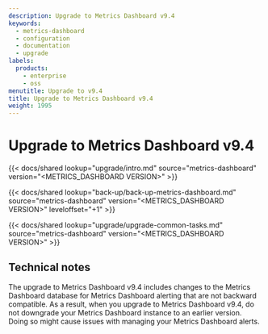 ```yaml
---
description: Upgrade to Metrics Dashboard v9.4
keywords:
  - metrics-dashboard
  - configuration
  - documentation
  - upgrade
labels:
  products:
    - enterprise
    - oss
menutitle: Upgrade to v9.4
title: Upgrade to Metrics Dashboard v9.4
weight: 1995
---
```


# Upgrade to Metrics Dashboard v9.4

{{< docs/shared lookup="upgrade/intro.md" source="metrics-dashboard" version="<METRICS_DASHBOARD VERSION>" >}}

{{< docs/shared lookup="back-up/back-up-metrics-dashboard.md" source="metrics-dashboard" version="<METRICS_DASHBOARD VERSION>" leveloffset="+1" >}}

{{< docs/shared lookup="upgrade/upgrade-common-tasks.md" source="metrics-dashboard" version="<METRICS_DASHBOARD VERSION>" >}}

## Technical notes

The upgrade to Metrics Dashboard v9.4 includes changes to the Metrics Dashboard database for Metrics Dashboard alerting that are not backward compatible. As a result, when you upgrade to Metrics Dashboard v9.4, do not downgrade your Metrics Dashboard instance to an earlier version. Doing so might cause issues with managing your Metrics Dashboard alerts.

